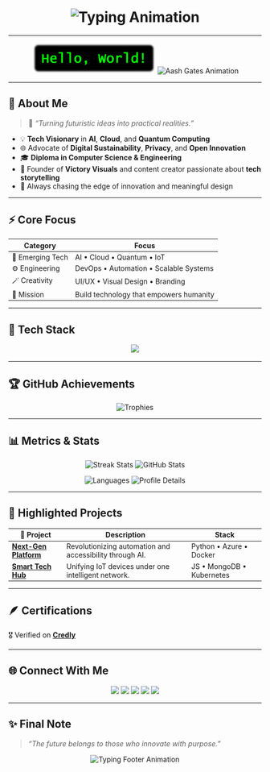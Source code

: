<h1 align="center">
  <img src="https://readme-typing-svg.herokuapp.com?font=Orbitron&size=38&duration=3500&color=00F5FF&center=true&vCenter=true&width=900&height=80&lines=Hi+%F0%9F%91%8B%2C+I'm+Aashik+J+Krishnan;aka+Aash+Gates;Tech+Visionary+%7C+Innovator+%7C+Creator" alt="Typing Animation">
</h1>

---

<p align="center">
  <img src="https://raw.githubusercontent.com/aash-gates/aash-gates/main/Image/HelloWorld.png" alt="Hello World" width="49%">
  <img src="https://raw.githubusercontent.com/aash-gates/aash-gates/main/Image/gates.gif" alt="Aash Gates Animation" width="49%">
</p>

---

## 🌌 About Me

> 🚀 *“Turning futuristic ideas into practical realities.”*

- 💡 **Tech Visionary** in **AI**, **Cloud**, and **Quantum Computing**  
- 🌐 Advocate of **Digital Sustainability**, **Privacy**, and **Open Innovation**  
- 🎓 **Diploma in Computer Science & Engineering**  
- 🎥 Founder of **Victory Visuals** and content creator passionate about **tech storytelling**  
- 🧭 Always chasing the edge of innovation and meaningful design  

---

## ⚡ Core Focus

| Category | Focus |
|-----------|--------|
| 🧠 Emerging Tech | AI • Cloud • Quantum • IoT |
| ⚙️ Engineering | DevOps • Automation • Scalable Systems |
| 🪄 Creativity | UI/UX • Visual Design • Branding |
| 🌱 Mission | Build technology that empowers humanity |

---

## 🧰 Tech Stack

<p align="center">
  <img src="https://skillicons.dev/icons?i=android,azure,bootstrap,c,cpp,css,docker,git,html,js,linux,mongodb,mysql,php,photoshop,python,selenium,vscode" />
</p>

---

## 🏆 GitHub Achievements

<p align="center">
  <img src="https://github-profile-trophy.vercel.app/?username=aash-gates&theme=tokyonight&no-frame=true&margin-w=15&margin-h=15" alt="Trophies">
</p>

---

## 📊 Metrics & Stats

<p align="center">
  <img src="https://streak-stats.demolab.com?user=aash-gates&theme=tokyonight&hide_border=true&date_format=M%20j%5B%2C%20Y%5D" width="48%" alt="Streak Stats">
  <img src="https://github-readme-stats.vercel.app/api?username=aash-gates&show_icons=true&theme=tokyonight&hide_border=true&include_all_commits=true&count_private=true" width="48%" alt="GitHub Stats">
</p>

<p align="center">
  <img src="https://github-readme-stats.vercel.app/api/top-langs/?username=aash-gates&layout=compact&theme=tokyonight&hide_border=true" width="48%" alt="Languages">
  <img src="https://github-profile-summary-cards.vercel.app/api/cards/profile-details?username=aash-gates&theme=tokyonight" width="48%" alt="Profile Details">
</p>

---

## 🚀 Highlighted Projects

| 🌟 Project | Description | Stack |
|-------------|--------------|-------|
| [**Next-Gen Platform**](#) | Revolutionizing automation and accessibility through AI. | Python • Azure • Docker |
| [**Smart Tech Hub**](#) | Unifying IoT devices under one intelligent network. | JS • MongoDB • Kubernetes |

---

## 🪶 Certifications
🎖️ Verified on [**Credly**](https://www.credly.com/users/aashgates.official)

---

## 🌐 Connect With Me

<p align="center">
  <a href="https://x.com/aash_gates"><img src="https://img.shields.io/badge/X_(Twitter)-14171A?style=for-the-badge&logo=x&logoColor=white" /></a>
  <a href="mailto:aashgates@outlook.com"><img src="https://img.shields.io/badge/Outlook-0078D4?style=for-the-badge&logo=microsoft-outlook&logoColor=white" /></a>
  <a href="https://www.linkedin.com/in/aashgates/"><img src="https://img.shields.io/badge/LinkedIn-0A66C2?style=for-the-badge&logo=linkedin&logoColor=white" /></a>
  <a href="https://aashgates.com/"><img src="https://img.shields.io/badge/Website-0F9D58?style=for-the-badge&logo=google-chrome&logoColor=white" /></a>
  <a href="https://www.credly.com/users/aashgates.official"><img src="https://img.shields.io/badge/Credly-F38F2C?style=for-the-badge&logo=credly&logoColor=white" /></a>
</p>

---

## ✨ Final Note

> *“The future belongs to those who innovate with purpose.”*

<p align="center">
  <img src="https://readme-typing-svg.herokuapp.com?font=Orbitron&size=22&color=00FFFF&center=true&vCenter=true&width=800&lines=Stay+Futuristic+⚡;Think+Innovative+🧠;Build+with+Purpose+🌍" alt="Typing Footer Animation">
</p>
